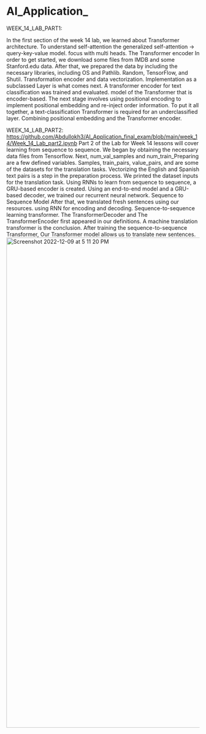 # AI_Application_

WEEK_14_LAB_PART1:

In the first section of the week 14 lab, we learned about  Transformer architecture. 
To understand self-attention
the generalized self-attention -> query-key-value model. 
focus with multi heads. 
The Transformer encoder 
In order to get started, we download some files from IMDB and some Stanford.edu data. 
After that, we prepared the data by including the necessary libraries, including OS and Pathlib. 
Random, TensorFlow, and Shutil. Transformation encoder and data vectorization. 
Implementation as a subclassed Layer is what comes next. 
A transformer encoder for text classification was trained and evaluated. 
model of the Transformer that is encoder-based. The next stage involves using positional encoding to implement positional embedding and re-inject order information. 
To put it all together, a text-classification Transformer is required for an underclassified layer. 
Combining positional embedding and the Transformer encoder.



WEEK_14_LAB_PART2: https://github.com/Abdullokh3/AI_Application_final_exam/blob/main/week_14/Week_14_Lab_part2.ipynb
Part 2 of the Lab for Week 14 lessons will cover learning from sequence to sequence. 
We began by obtaining the necessary data files from Tensorflow. Next,
num_val_samples and num_train_Preparing are a few defined variables. 
Samples, train_pairs, value_pairs, and are some of the datasets for the translation tasks.  Vectorizing the English and Spanish text pairs is a step in the preparation process. 
We printed the dataset inputs for the translation task. 
Using RNNs to learn from sequence to sequence, a GRU-based encoder is created. 
Using an end-to-end model and a GRU-based decoder, we trained our recurrent neural network. 
Sequence to Sequence Model After that, we translated fresh sentences using our resources. 
using RNN for encoding and decoding. 
Sequence-to-sequence learning transformer. 
The TransformerDecoder and The TransformerEncoder first appeared in our definitions. 
A machine translation transformer is the conclusion. 
After training the sequence-to-sequence Transformer, 
Our Transformer model allows us to translate new sentences.
<img width="1280" alt="Screenshot 2022-12-09 at 5 11 20 PM" src="https://user-images.githubusercontent.com/90837231/206655597-8b5e92ed-c241-430b-867d-02ae97331605.png">
